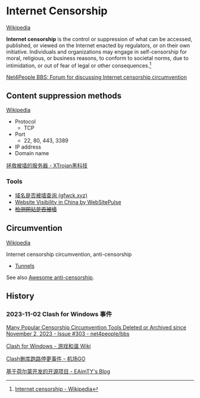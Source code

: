 # Internet Censorship
[Wikipedia](https://en.wikipedia.org/wiki/Internet_censorship)

**Internet censorship** is the control or suppression of what can be accessed, published, or viewed on the Internet enacted by regulators, or on their own initiative. Individuals and organizations may engage in self-censorship for moral, religious, or business reasons, to conform to societal norms, due to intimidation, or out of fear of legal or other consequences.[^wiki]

[^wiki]: [Internet censorship - Wikipedia](https://en.wikipedia.org/wiki/Internet_censorship)

[Net4People BBS: Forum for discussing Internet censorship circumvention](https://github.com/net4people/bbs)

## Content suppression methods
[Wikipedia](https://en.wikipedia.org/wiki/Internet_censorship#Content_suppression_methods)

- Protocol
  - TCP
- Port
  - 22, 80, 443, 3389
- IP address
- Domain name

[拯救被墙的服务器 - XTrojan黑科技](https://xtrojan.org/bgfw/recovery-blocked-ip.html)

### Tools
- [域名是否被墙查询 (gfwck.xyz)](https://www.gfwck.xyz/)
- [Website Visibility in China by WebSitePulse](https://www.websitepulse.com/tools/china-firewall-test)
- ~~[检测网站是否被墙](https://www.checkgfw.com/)~~

## Circumvention
[Wikipedia](https://en.wikipedia.org/wiki/Internet_censorship_circumvention)

Internet censorship circumvention, anti-censorship

- [Tunnels](Tunnels.md)

See also [Awesome anti-censorship](https://github.com/danoctavian/awesome-anti-censorship).

## History
### 2023-11-02 Clash for Windows 事件
[Many Popular Censorship Circumvention Tools Deleted or Archived since November 2, 2023 - Issue #303 - net4people/bbs](https://github.com/net4people/bbs/issues/303)

[Clash for Windows - 游戏和谐 Wiki](https://ggame.gledos.science/anti-censorship/VPN/clash_for_windows.html#%E5%88%A0%E5%BA%93)

[Clash删库跑路停更事件 - 机场GO](https://jichanggo.com/clashforwindows%E5%88%A0%E5%BA%93%E8%B7%91%E8%B7%AF)

[基于荷尔蒙开发的开源项目 - EAimTY's Blog](https://www.eaimty.com/2023/opensource-project-based-on-hormone/)